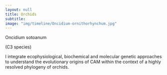 ```yaml
---
layout: null
title: Orchids
subtitle:
image: "img/timeline/Oncidium-ornithorhynchum.jpg"
---
```

<p>Oncidium sotoanum</p>
<p>(C3 species)</p>

<p>I integrate ecophysiological, biochemical and molecular genetic approaches to understand the evolutionary origins of CAM within the context of a highly resolved phylogeny of orchids.</p>
